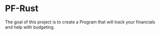 # PF-Rust

The goal of this project is to create a Program that will track your financials
and help with budgeting. 
